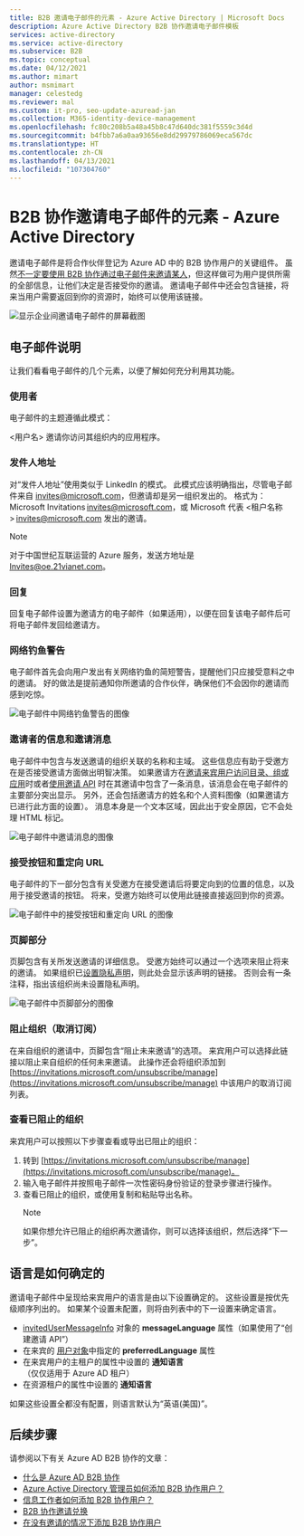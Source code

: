 ```yaml
---
title: B2B 邀请电子邮件的元素 - Azure Active Directory | Microsoft Docs
description: Azure Active Directory B2B 协作邀请电子邮件模板
services: active-directory
ms.service: active-directory
ms.subservice: B2B
ms.topic: conceptual
ms.date: 04/12/2021
ms.author: mimart
author: msmimart
manager: celestedg
ms.reviewer: mal
ms.custom: it-pro, seo-update-azuread-jan
ms.collection: M365-identity-device-management
ms.openlocfilehash: fc80c208b5a48a45b8c47d640dc381f5559c3d4d
ms.sourcegitcommit: b4fbb7a6a0aa93656e8dd29979786069eca567dc
ms.translationtype: HT
ms.contentlocale: zh-CN
ms.lasthandoff: 04/13/2021
ms.locfileid: "107304760"
---
```

# <a name="the-elements-of-the-b2b-collaboration-invitation-email---azure-active-directory"></a>B2B 协作邀请电子邮件的元素 - Azure Active Directory

邀请电子邮件是将合作伙伴登记为 Azure AD 中的 B2B 协作用户的关键组件。 虽然[不一定要使用 B2B 协作通过电子邮件来邀请某人](add-user-without-invite.md)，但这样做可为用户提供所需的全部信息，让他们决定是否接受你的邀请。 邀请电子邮件中还会包含链接，将来当用户需要返回到你的资源时，始终可以使用该链接。

![显示企业间邀请电子邮件的屏幕截图](media/invitation-email-elements/invitation-email.png)

## <a name="explaining-the-email"></a>电子邮件说明

让我们看看电子邮件的几个元素，以便了解如何充分利用其功能。

### <a name="subject"></a>使用者

电子邮件的主题遵循此模式：

&lt;用户名&gt; 邀请你访问其组织内的应用程序。

### <a name="from-address"></a>发件人地址

对“发件人地址”使用类似于 LinkedIn 的模式。 此模式应该明确指出，尽管电子邮件来自 invites@microsoft.com，但邀请却是另一组织发出的。 格式为：Microsoft Invitations <invites@microsoft.com>，或 Microsoft 代表 &lt;租户名称&gt; <invites@microsoft.com> 发出的邀请。 

> [!NOTE]
> 对于中国世纪互联运营的 Azure 服务，发送方地址是 Invites@oe.21vianet.com。

### <a name="reply-to"></a>回复

回复电子邮件设置为邀请方的电子邮件（如果适用），以便在回复该电子邮件后可将电子邮件发回给邀请方。

### <a name="phishing-warning"></a>网络钓鱼警告

电子邮件首先会向用户发出有关网络钓鱼的简短警告，提醒他们只应接受意料之中的邀请。 好的做法是提前通知你所邀请的合作伙伴，确保他们不会因你的邀请而感到吃惊。

![电子邮件中网络钓鱼警告的图像](media/invitation-email-elements/phishing-warning.png)

### <a name="inviters-information-and-invitation-message"></a>邀请者的信息和邀请消息

电子邮件中包含与发送邀请的组织关联的名称和主域。 这些信息应有助于受邀方在是否接受邀请方面做出明智决策。 如果邀请方在[邀请来宾用户访问目录、组或应用](add-users-administrator.md)时或者[使用邀请 API](customize-invitation-api.md) 时在其邀请中包含了一条消息，该消息会在电子邮件的主要部分突出显示。 另外，还会包括邀请方的姓名和个人资料图像（如果邀请方已进行此方面的设置）。 消息本身是一个文本区域，因此出于安全原因，它不会处理 HTML 标记。

![电子邮件中邀请消息的图像](media/invitation-email-elements/invitation-message-inviters-info.png)

### <a name="accept-button-and-redirect-url"></a>接受按钮和重定向 URL

电子邮件的下一部分包含有关受邀方在接受邀请后将要定向到的位置的信息，以及用于接受邀请的按钮。  将来，受邀方始终可以使用此链接直接返回到你的资源。

![电子邮件中的接受按钮和重定向 URL 的图像](media/invitation-email-elements/accept-button.png)

### <a name="footer-section"></a>页脚部分

页脚包含有关所发送邀请的详细信息。 受邀方始终可以通过一个选项来阻止将来的邀请。 如果组织已[设置隐私声明](../fundamentals/active-directory-properties-area.md)，则此处会显示该声明的链接。  否则会有一条注释，指出该组织尚未设置隐私声明。

![电子邮件中页脚部分的图像](media/invitation-email-elements/footer-section.png)

### <a name="blocking-an-organization-unsubscribing"></a>阻止组织（取消订阅）

在来自组织的邀请中，页脚包含“阻止未来邀请”的选项。 来宾用户可以选择此链接以阻止来自组织的任何未来邀请。 此操作还会将组织添加到 [https://invitations.microsoft.com/unsubscribe/manage](https://invitations.microsoft.com/unsubscribe/manage) 中该用户的取消订阅列表。

### <a name="viewing-organizations-youve-blocked"></a>查看已阻止的组织

来宾用户可以按照以下步骤查看或导出已阻止的组织：

1. 转到 [https://invitations.microsoft.com/unsubscribe/manage](https://invitations.microsoft.com/unsubscribe/manage)。
2. 输入电子邮件并按照电子邮件一次性密码身份验证的登录步骤进行操作。
3. 查看已阻止的组织，或使用复制和粘贴导出名称。
   > [!NOTE]
   > 如果你想允许已阻止的组织再次邀请你，则可以选择该组织，然后选择“下一步”。

## <a name="how-the-language-is-determined"></a>语言是如何确定的

邀请电子邮件中呈现给来宾用户的语言是由以下设置确定的。 这些设置是按优先级顺序列出的。 如果某个设置未配置，则将由列表中的下一设置来确定语言。

- [invitedUserMessageInfo](/graph/api/resources/invitedusermessageinfo) 对象的 **messageLanguage** 属性（如果使用了“创建邀请 API”）
-   在来宾的 [用户对象](/graph/api/resources/user)中指定的 **preferredLanguage** 属性
-   在来宾用户的主租户的属性中设置的 **通知语言**（仅仅适用于 Azure AD 租户）
-   在资源租户的属性中设置的 **通知语言**

如果这些设置全都没有配置，则语言默认为“英语(美国)”。

## <a name="next-steps"></a>后续步骤

请参阅以下有关 Azure AD B2B 协作的文章：

- [什么是 Azure AD B2B 协作](what-is-b2b.md)
- [Azure Active Directory 管理员如何添加 B2B 协作用户？](add-users-administrator.md)
- [信息工作者如何添加 B2B 协作用户？](add-users-information-worker.md)
- [B2B 协作邀请兑换](redemption-experience.md)
- [在没有邀请的情况下添加 B2B 协作用户](add-user-without-invite.md)
